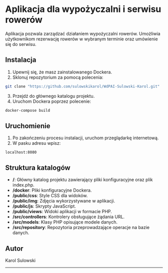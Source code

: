 # Aplikacja dla wypożyczalni i serwisu rowerów

Aplikacja pozwala zarządzać działaniem wypożyczalni rowerów. Umożliwia użytkownikom rezerwację rowerów w wybranym terminie oraz umówienie się do serwisu.

## Instalacja

1. Upewnij się, że masz zainstalowanego Dockera.
2. Sklonuj repozytorium za pomocą polecenia:

```bash
git clone "https://github.com/sulowskikarol/WdPAI-Sulowski-Karol.git"
```

3. Przejdź do głównego katalogu projektu.
4. Uruchom Dockera poprzez polecenie:

```bash
docker-compose build
```

## Uruchomienie

1. Po zakończeniu procesu instalacji, uruchom przeglądarkę internetową.
2. W pasku adresu wpisz:

```
localhost:8080
```

## Struktura katalogów

- **/**: Główny katalog projektu zawierający pliki konfiguracyjne oraz plik index.php.
- **/docker**: Pliki konfiguracyjne Dockera.
- **/public/css**: Style CSS dla widoków.
- **/public/img**: Zdjęcia wykorzystywane w aplikacji.
- **/public/js**: Skrypty JavaScript.
- **/public/views**: Widoki aplikacji w formacie PHP.
- **/src/controllers**: Kontrolery obsługujące żądania URL.
- **/src/models**: Klasy PHP opisujące modele danych.
- **/src/repository**: Repozytoria przeprowadzające operacje na bazie danych.

## Autor

Karol Sulowski

---